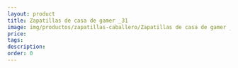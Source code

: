 ```yaml
---
layout: product
title: Zapatillas de casa de gamer _31
image: img/productos/zapatillas-caballero/Zapatillas de casa de gamer _31.webp
price: 
tags: 
description: 
order: 0
---
```

